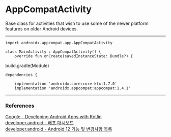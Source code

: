 # AppCompatActivity

Base class for activities that wish to use some of the newer platform features on older Android devices. 


---

```
import androidx.appcompat.app.AppCompatActivity

class MainActivity : AppCompatActivity() {
    override fun onCreate(savedInstanceState: Bundle?) {
```

build.gradle(Module)
```
dependencies {

    implementation 'androidx.core:core-ktx:1.7.0'
    implementation 'androidx.appcompat:appcompat:1.4.1'
```    
---



### References
[Google - Developing Android Apps with Kotlin](https://www.udacity.com/course/developing-android-apps-with-kotlin--ud9012)    
[developer.android - 배포 대시보드](https://developer.android.com/about/dashboards/)  
[developer.android - Android 12 기능 및 변경사항 목록](https://developer.android.com/about/versions/12/summary)
